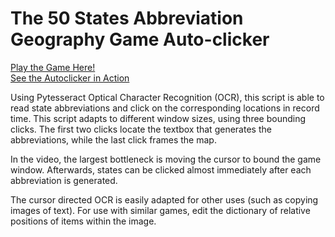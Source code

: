 # The 50 States Abbreviation Geography Game Auto-clicker

[Play the Game Here!](https://online.seterra.com/en/vgp/3002)   
[See the Autoclicker in Action](https://www.youtube.com/watch?v=OOgs88tzN5Y)    

Using Pytesseract Optical Character Recognition (OCR), this script is able to read state abbreviations and click on the corresponding locations in record time.  This script adapts to different window sizes, using three bounding clicks.  The first two clicks locate the textbox that generates the abbreviations, while the last click frames the map.  

In the video, the largest bottleneck is moving the cursor to bound the game window.  Afterwards, states can be clicked almost immediately after each abbreviation is generated.

The cursor directed OCR is easily adapted for other uses (such as copying images of text).  For use with similar games, edit the dictionary of relative positions of items within the image.
